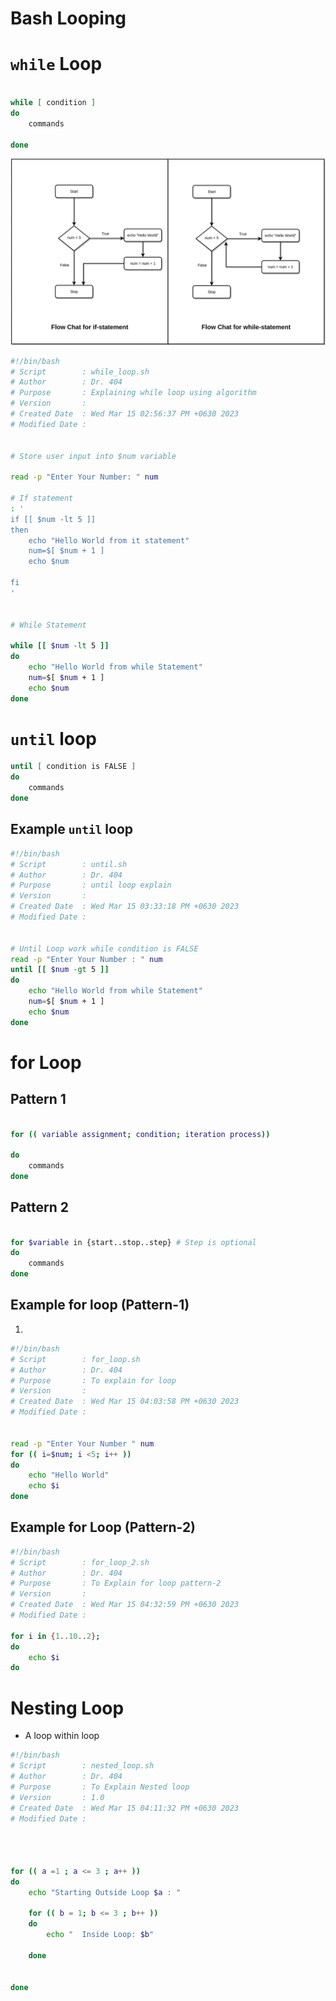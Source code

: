 # Bash Looping

# `while` Loop

```bash

while [ condition ]
do
	commands

done
```

![while_loop](../photo/while.png)


``` bash
#!/bin/bash
# Script		: while_loop.sh
# Author		: Dr. 404
# Purpose		: Explaining while loop using algorithm
# Version		: 
# Created Date	: Wed Mar 15 02:56:37 PM +0630 2023
# Modified Date	: 


# Store user input into $num variable

read -p "Enter Your Number: " num

# If statement
: '
if [[ $num -lt 5 ]]
then
	echo "Hello World from it statement"
	num=$[ $num + 1 ]
	echo $num

fi
'


# While Statement

while [[ $num -lt 5 ]]
do
	echo "Hello World from while Statement"
	num=$[ $num + 1 ]
	echo $num
done

```

# `until` loop

```bash
until [ condition is FALSE ]
do
	commands
done
```

## Example `until` loop

```bash
#!/bin/bash
# Script		: until.sh
# Author		: Dr. 404
# Purpose		: until loop explain
# Version		: 
# Created Date	: Wed Mar 15 03:33:18 PM +0630 2023
# Modified Date	: 


# Until Loop work while condition is FALSE
read -p "Enter Your Number : " num
until [[ $num -gt 5 ]]
do
	echo "Hello World from while Statement"
	num=$[ $num + 1 ]
	echo $num
done
```



# for Loop

## Pattern 1

```bash

for (( variable assignment; condition; iteration process))

do
	commands
done
```

## Pattern 2

```bash

for $variable in {start..stop..step} # Step is optional
do
	commands
done
```

## Example for loop (Pattern-1)

1. 
```bash
#!/bin/bash
# Script		: for_loop.sh
# Author		: Dr. 404
# Purpose		: To explain for loop
# Version		: 
# Created Date	: Wed Mar 15 04:03:58 PM +0630 2023
# Modified Date	: 


read -p "Enter Your Number " num
for (( i=$num; i <5; i++ ))
do
	echo "Hello World"
	echo $i
done
```


## Example for Loop (Pattern-2)

```bash
#!/bin/bash
# Script		: for_loop_2.sh
# Author		: Dr. 404
# Purpose		: To Explain for loop pattern-2
# Version		: 
# Created Date	: Wed Mar 15 04:32:59 PM +0630 2023
# Modified Date	: 

for i in {1..10..2};
do
	echo $i
do
```


# Nesting Loop

- A loop within loop

```bash
#!/bin/bash
# Script		: nested_loop.sh
# Author		: Dr. 404
# Purpose		: To Explain Nested loop
# Version		: 1.0
# Created Date	: Wed Mar 15 04:11:32 PM +0630 2023
# Modified Date	: 




for (( a =1 ; a <= 3 ; a++ ))
do 
	echo "Starting Outside Loop $a : "
	
	for (( b = 1; b <= 3 ; b++ ))
	do
		echo "	Inside Loop: $b"
		
	done


done
```


